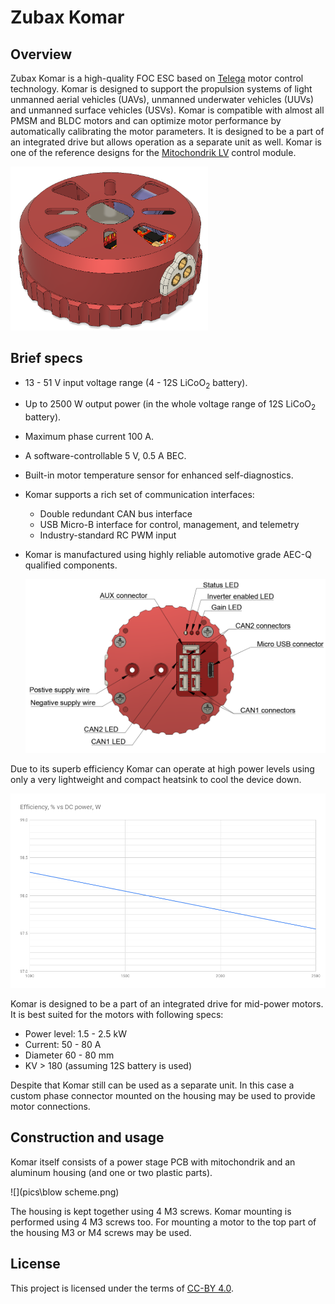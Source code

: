 # Zubax Komar

## Overview

Zubax Komar is a high-quality FOC ESC based on [Telega](https://zubax.com/technologies/telega) motor control technology. Komar is designed to support the propulsion systems of light unmanned aerial vehicles (UAVs), unmanned underwater vehicles (UUVs) and unmanned surface vehicles (USVs). Komar is compatible with almost all PMSM and BLDC motors and can optimize motor performance by automatically calibrating the motor parameters. It is designed to be a part of an integrated drive but allows operation as a separate unit as well. Komar is one of the reference designs for the [Mitochondrik LV](https://zubax.com/products/mitochondrik-lv) control module.

  <img src="pics/Komar.png" alt="Komar connectors and LEDs placement" style="zoom:33%;"/>

## Brief specs

* 13 - 51 V input voltage range (4 - 12S LiCoO<sub>2</sub> battery).
* Up to 2500 W output power (in the whole voltage range of 12S LiCoO<sub>2</sub> battery).
* Maximum phase current 100 A. 
*  A software-controllable 5 V, 0.5 A BEC.
*  Built-in motor temperature sensor for enhanced self-diagnostics.
* Komar supports a rich set of communication interfaces:
  * Double redundant CAN bus interface
  * USB Micro-B interface for control, management, and telemetry
  * Industry-standard RC PWM input

* Komar is manufactured using highly reliable automotive grade AEC-Q qualified components.

  <img src="pics/connectors leds.png" alt="Komar connectors and LEDs placement" style="zoom:50%;"/>

Due to its superb efficiency Komar can operate at high power levels using only a very lightweight and compact heatsink to cool the device down. 

![](pics/Efficiency.png)

Komar is designed to be a part of an integrated drive for mid-power motors. It is best suited for the motors with following specs:

* Power level: 1.5 - 2.5 kW
* Current: 50 - 80 A
* Diameter 60 - 80 mm
* KV > 180 (assuming 12S battery is used)

Despite that Komar still can be used as a separate unit. In this case a custom phase connector mounted on the housing may be used to provide motor connections. 

## Construction and usage

Komar itself consists of a power stage PCB with mitochondrik and an aluminum housing (and one or two plastic parts). 

![](pics\blow  scheme.png)

The housing is kept together using 4 M3 screws. Komar mounting is performed using 4 M3 screws too. For mounting a motor to the top part of the housing M3 or M4 screws may be used. 

## License

This project is licensed under the terms of [CC-BY 4.0](https://creativecommons.org/licenses/by/4.0/).

